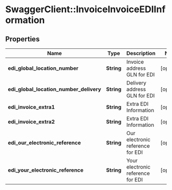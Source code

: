 # SwaggerClient::InvoiceInvoiceEDIInformation

## Properties
Name | Type | Description | Notes
------------ | ------------- | ------------- | -------------
**edi_global_location_number** | **String** | Invoice address GLN for EDI | [optional] 
**edi_global_location_number_delivery** | **String** | Delivery address GLN for EDI | [optional] 
**edi_invoice_extra1** | **String** | Extra EDI Information | [optional] 
**edi_invoice_extra2** | **String** | Extra EDI Information | [optional] 
**edi_our_electronic_reference** | **String** | Our electronic reference for EDI | [optional] 
**edi_your_electronic_reference** | **String** | Your electronic reference for EDI | [optional] 


